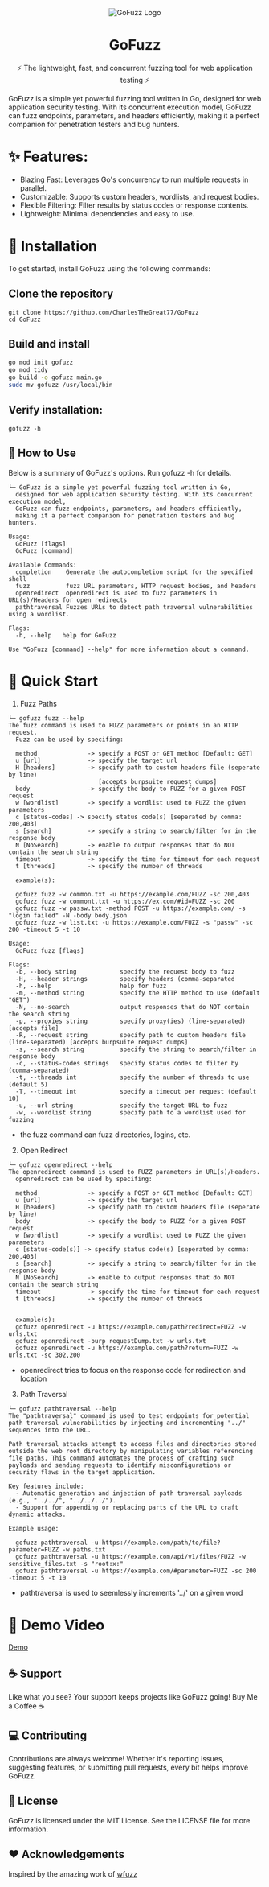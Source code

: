 <div align="center">
  <img src="assets/logov2.png" alt="GoFuzz Logo" />
  <h1><strong>GoFuzz</strong></h1>
  <p>⚡ The lightweight, fast, and concurrent fuzzing tool for web application testing ⚡</p>
</div>


GoFuzz is a simple yet powerful fuzzing tool written in Go, designed for web application security testing. With its concurrent execution model, GoFuzz can fuzz endpoints, parameters, and headers efficiently, making it a perfect companion for penetration testers and bug hunters.

# ✨ Features:

* Blazing Fast: Leverages Go's concurrency to run multiple requests in parallel.
* Customizable: Supports custom headers, wordlists, and request bodies.
* Flexible Filtering: Filter results by status codes or response contents.
* Lightweight: Minimal dependencies and easy to use.

# 🔧 Installation
To get started, install GoFuzz using the following commands:

## Clone the repository
```
git clone https://github.com/CharlesTheGreat77/GoFuzz
cd GoFuzz
```

## Build and install
```bash
go mod init gofuzz
go mod tidy
go build -o gofuzz main.go
sudo mv gofuzz /usr/local/bin
```

## Verify installation:

```gofuzz -h```

## 📖 How to Use

Below is a summary of GoFuzz's options. Run gofuzz -h for details.

```
╰─ GoFuzz is a simple yet powerful fuzzing tool written in Go,
  designed for web application security testing. With its concurrent execution model,
  GoFuzz can fuzz endpoints, parameters, and headers efficiently,
  making it a perfect companion for penetration testers and bug hunters.

Usage:
  GoFuzz [flags]
  GoFuzz [command]

Available Commands:
  completion    Generate the autocompletion script for the specified shell
  fuzz          fuzz URL parameters, HTTP request bodies, and headers
  openredirect  openredirect is used to fuzz parameters in URL(s)/Headers for open redirects
  pathtraversal Fuzzes URLs to detect path traversal vulnerabilities using a wordlist.

Flags:
  -h, --help   help for GoFuzz

Use "GoFuzz [command] --help" for more information about a command.
```


# 🚀 Quick Start
1. Fuzz Paths
```
╰─ gofuzz fuzz --help
The fuzz command is used to FUZZ parameters or points in an HTTP request.
  Fuzz can be used by specifing:

  method              -> specify a POST or GET method [Default: GET]
  u [url]             -> specify the target url
  H [headers]         -> specify path to custom headers file (seperate by line)
                         [accepts burpsuite request dumps]
  body                -> specify the body to FUZZ for a given POST request
  w [wordlist]        -> specify a wordlist used to FUZZ the given parameters
  c [status-codes] -> specify status code(s) [seperated by comma: 200,403]
  s [search]          -> specify a string to search/filter for in the response body
  N [NoSearch]        -> enable to output responses that do NOT contain the search string
  timeout             -> specify the time for timeout for each request
  t [threads]         -> specify the number of threads

  example(s):

  gofuzz fuzz -w common.txt -u https://example.com/FUZZ -sc 200,403
  gofuzz fuzz -w commont.txt -u https://ex.com/#id=FUZZ -sc 200
  gofuzz fuzz -w passw.txt -method POST -u https://example.com/ -s "login failed" -N -body body.json
  gofuzz fuzz -w list.txt -u https://example.com/FUZZ -s "passw" -sc 200 -timeout 5 -t 10

Usage:
  GoFuzz fuzz [flags]

Flags:
  -b, --body string            specify the request body to fuzz
  -H, --header strings         specify headers (comma-separated
  -h, --help                   help for fuzz
  -m, --method string          specify the HTTP method to use (default "GET")
  -N, --no-search              output responses that do NOT contain the search string
  -p, --proxies string         specify proxy(ies) (line-separated) [accepts file]
  -R, --request string         specify path to custom headers file (line-separated) [accepts burpsuite request dumps]
  -s, --search string          specify the string to search/filter in response body
  -c, --status-codes strings   specify status codes to filter by (comma-separated)
  -t, --threads int            specify the number of threads to use (default 5)
  -T, --timeout int            specify a timeout per request (default 10)
  -u, --url string             specify the target URL to fuzz
  -w, --wordlist string        specify path to a wordlist used for fuzzing
```
* the fuzz command can fuzz directories, logins, etc.



2. Open Redirect
```
╰─ gofuzz openredirect --help
The openredirect command is used to FUZZ parameters in URL(s)/Headers.
  openredirect can be used by specifing:

  method              -> specify a POST or GET method [Default: GET]
  u [url]             -> specify the target url
  H [headers]         -> specify path to custom headers file (seperate by line)
  body                -> specify the body to FUZZ for a given POST request
  w [wordlist]        -> specify a wordlist used to FUZZ the given parameters
  c [status-code(s)] -> specify status code(s) [seperated by comma: 200,403]
  s [search]          -> specify a string to search/filter for in the response body
  N [NoSearch]        -> enable to output responses that do NOT contain the search string
  timeout             -> specify the time for timeout for each request
  t [threads]         -> specify the number of threads


  example(s):
  gofuzz openredirect -u https://example.com/path?redirect=FUZZ -w urls.txt
  gofuzz openredirect -burp requestDump.txt -w urls.txt
  gofuzz openredirect -u https://example.com/path?return=FUZZ -w urls.txt -sc 302,200
```
* openredirect tries to focus on the response code for redirection and location


3. Path Traversal
```
╰─ gofuzz pathtraversal --help
The "pathtraversal" command is used to test endpoints for potential path traversal vulnerabilities by injecting and incrementing "../" sequences into the URL.

Path traversal attacks attempt to access files and directories stored outside the web root directory by manipulating variables referencing file paths. This command automates the process of crafting such payloads and sending requests to identify misconfigurations or security flaws in the target application.

Key features include:
  - Automatic generation and injection of path traversal payloads (e.g., "../../", "../../../").
  - Support for appending or replacing parts of the URL to craft dynamic attacks.

Example usage:

  gofuzz pathtraversal -u https://example.com/path/to/file?parameter=FUZZ -w paths.txt
  gofuzz pathtraversal -u https://example.com/api/v1/files/FUZZ -w sensitive_files.txt -s "root:x:"
  gofuzz pathtraversal -u https://example.com/#parameter=FUZZ -sc 200 -timeout 5 -t 10
```
* pathtraversal is used to seemlessly increments '../' on a given word


# 🎥 Demo Video
[Demo](https://github.com/user-attachments/assets/473517da-8419-4fd5-ad5d-2e7d613c05a4)


## ☕ Support

Like what you see? Your support keeps projects like GoFuzz going!
Buy Me a Coffee ☕

## 💻 Contributing

Contributions are always welcome! Whether it's reporting issues, suggesting features, or submitting pull requests, every bit helps improve GoFuzz.

## 📜 License

GoFuzz is licensed under the MIT License. See the LICENSE file for more information.

## ❤️ Acknowledgements

Inspired by the amazing work of <a href="https://github.com/xmendez/wfuzz">wfuzz</a>
